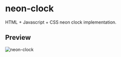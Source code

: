 # neon-clock
HTML + Javascript + CSS neon clock implementation.

## Preview

![neon-clock](https://user-images.githubusercontent.com/58145573/153731272-f9b55f89-34bb-48d7-881d-9abc3a938055.gif)
